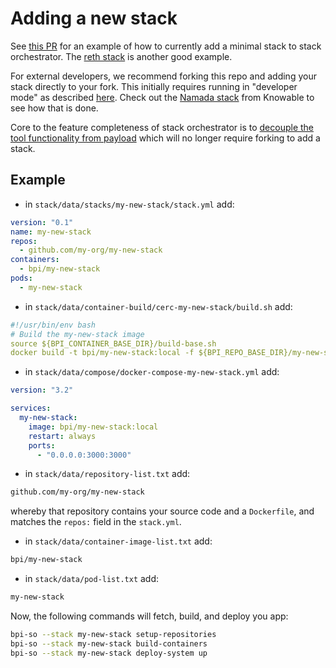# Adding a new stack

See [this PR](https://github.com/bozemanpass/stack/pull/434) for an example of how to currently add a minimal stack to stack orchestrator. The [reth stack](https://github.com/bozemanpass/stack/pull/435) is another good example.

For external developers, we recommend forking this repo and adding your stack directly to your fork. This initially requires running in "developer mode" as described [here](/docs/CONTRIBUTING.md). Check out the [Namada stack](https://github.com/vknowable/stack/blob/main/app/data/stacks/public-namada/digitalocean_quickstart.md) from Knowable to see how that is done.

Core to the feature completeness of stack orchestrator is to [decouple the tool functionality from payload](https://github.com/bozemanpass/stack/issues/315) which will no longer require forking to add a stack.

## Example

- in `stack/data/stacks/my-new-stack/stack.yml` add:

```yaml
version: "0.1"
name: my-new-stack
repos:
  - github.com/my-org/my-new-stack
containers:
  - bpi/my-new-stack
pods:
  - my-new-stack
```

- in `stack/data/container-build/cerc-my-new-stack/build.sh` add:

```yaml
#!/usr/bin/env bash
# Build the my-new-stack image
source ${BPI_CONTAINER_BASE_DIR}/build-base.sh
docker build -t bpi/my-new-stack:local -f ${BPI_REPO_BASE_DIR}/my-new-stack/Dockerfile ${build_command_args} ${BPI_REPO_BASE_DIR}/my-new-stack
```

- in `stack/data/compose/docker-compose-my-new-stack.yml` add:

```yaml
version: "3.2"

services:
  my-new-stack:
    image: bpi/my-new-stack:local
    restart: always
    ports:
      - "0.0.0.0:3000:3000"
```

- in `stack/data/repository-list.txt` add:

```bash
github.com/my-org/my-new-stack
```
whereby that repository contains your source code and a `Dockerfile`, and matches the `repos:` field in the `stack.yml`.

- in `stack/data/container-image-list.txt` add:

```bash
bpi/my-new-stack
```

- in `stack/data/pod-list.txt` add:

```bash
my-new-stack
```

Now, the following commands will fetch, build, and deploy you app:

```bash
bpi-so --stack my-new-stack setup-repositories
bpi-so --stack my-new-stack build-containers
bpi-so --stack my-new-stack deploy-system up
```
